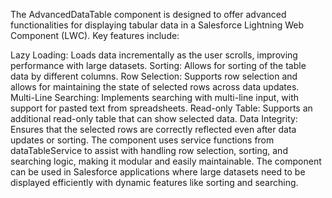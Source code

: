 The AdvancedDataTable component is designed to offer advanced functionalities for displaying tabular data in a Salesforce Lightning Web Component (LWC). Key features include:

Lazy Loading: Loads data incrementally as the user scrolls, improving performance with large datasets.
Sorting: Allows for sorting of the table data by different columns.
Row Selection: Supports row selection and allows for maintaining the state of selected rows across data updates.
Multi-Line Searching: Implements searching with multi-line input, with support for pasted text from spreadsheets.
Read-only Table: Supports an additional read-only table that can show selected data.
Data Integrity: Ensures that the selected rows are correctly reflected even after data updates or sorting.
The component uses service functions from dataTableService to assist with handling row selection, sorting, and searching logic, making it modular and easily maintainable. The component can be used in Salesforce applications where large datasets need to be displayed efficiently with dynamic features like sorting and searching.
